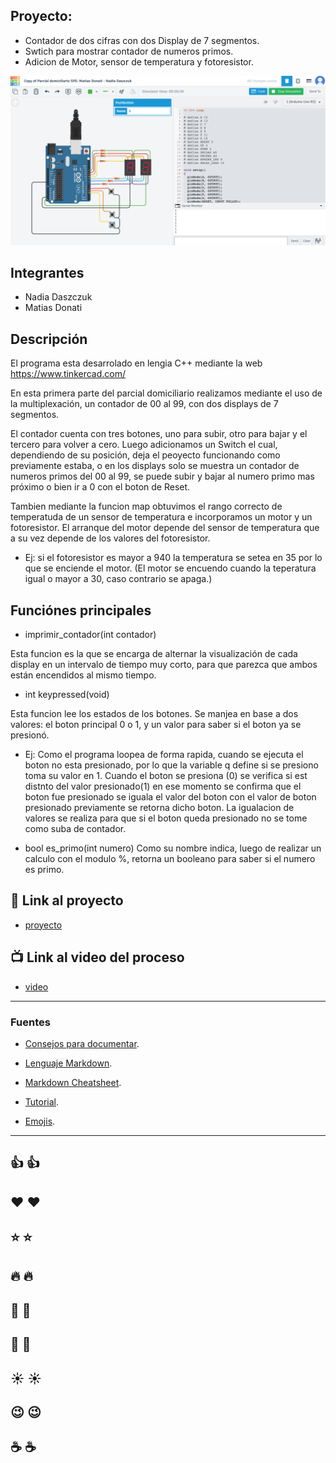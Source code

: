 ## Proyecto:
 - Contador de dos cifras con dos Display de 7 segmentos.
 - Swtich para mostrar contador de numeros primos.
 - Adicion de Motor, sensor de temperatura y fotoresistor.

![Tinkercad](./imgs/contadoresLeds.png)

## Integrantes
- Nadia Daszczuk
- Matias Donati

## Descripción
El programa esta desarrolado en lengia C++ mediante la web https://www.tinkercad.com/

En esta primera parte del parcial domiciliario realizamos mediante el uso de la multiplexación, un contador de 00 al 99, con dos displays de 7 segmentos.

El contador cuenta con tres botones, uno para subir, otro para bajar y el tercero para volver a cero.
Luego adicionamos un Switch el cual, dependiendo de su posición, deja el peoyecto funcionando como previamente estaba, o en los displays solo se muestra un contador de numeros primos del 00 al 99, se puede subir y bajar al numero primo mas próximo o bien ir a 0 con el boton de Reset.

Tambien mediante la funcion map obtuvimos el rango correcto de temperatuda de un sensor de temperatura e incorporamos un motor y un fotoresistor.
El arranque del motor depende del sensor de temperatura que a su vez depende de los valores del fotoresistor.
 - Ej: si el fotoresistor es mayor a 940 la temperatura se setea en 35 por lo que se enciende el motor. (El motor se encuendo cuando la teperatura igual o mayor a 30, caso contrario se apaga.)


## Funciónes principales
 - imprimir_contador(int contador)

 Esta funcion es la que se encarga de alternar la visualización de cada display en un intervalo de tiempo muy corto,  para que parezca que ambos están encendidos al mismo tiempo.

 - int keypressed(void)

 Esta funcion lee los estados de los botones. Se manjea en base a dos valores: el boton principal 0 o 1, y un valor para saber si el boton ya se presionó.
 - Ej: Como el programa loopea de forma rapida, cuando se ejecuta el boton no esta presionado, por lo que la variable q define si se presiono toma su valor en 1. Cuando el boton se presiona (0) se verifica si est distnto del valor presionado(1) en ese momento se confirma que el boton fue presionado se iguala el valor del boton con el valor de boton presionado previamente se retorna dicho boton.
 La igualacion de valores se realiza para que si el boton queda presionado no se tome como suba de contador.

- bool es_primo(int numero)
Como su nombre indica, luego de realizar un calculo con el modulo %, retorna un booleano para saber si el numero es primo.

## :robot: Link al proyecto
- [proyecto](https://www.tinkercad.com/things/hhzmKLDNCTP-copy-of-para-nadia/editel?tenant=circuits)

## :tv: Link al video del proceso
- [video](https://www.youtube.com/watch?v=VyGjE8kx-O0)

---
### Fuentes
- [Consejos para documentar](https://www.sohamkamani.com/how-to-write-good-documentation/#architecture-documentation).

- [Lenguaje Markdown](https://markdown.es/sintaxis-markdown/#linkauto).

- [Markdown Cheatsheet](https://github.com/adam-p/markdown-here/wiki/Markdown-Cheatsheet).

- [Tutorial](https://www.youtube.com/watch?v=oxaH9CFpeEE).

- [Emojis](https://gist.github.com/rxaviers/7360908).

---

## :thumbsup: :thumbsup:
## :heart: :heart:
## :star: :star:
## :fire: :fire:
## :rocket: :rocket:
## :tada: :tada:
## :sunny: :sunny:
## :wink: :wink:
## :coffee: :coffee:






